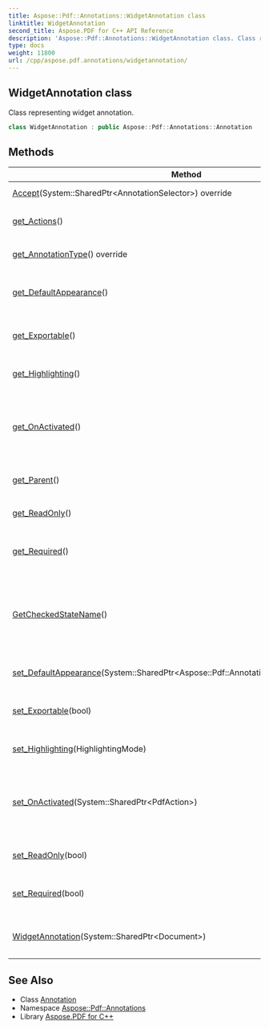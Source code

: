 ```yaml
---
title: Aspose::Pdf::Annotations::WidgetAnnotation class
linktitle: WidgetAnnotation
second_title: Aspose.PDF for C++ API Reference
description: 'Aspose::Pdf::Annotations::WidgetAnnotation class. Class representing widget annotation in C++.'
type: docs
weight: 11800
url: /cpp/aspose.pdf.annotations/widgetannotation/
---
```

## WidgetAnnotation class


Class representing widget annotation.

```cpp
class WidgetAnnotation : public Aspose::Pdf::Annotations::Annotation
```

## Methods

| Method | Description |
| --- | --- |
| [Accept](./accept/)(System::SharedPtr\<AnnotationSelector\>) override | Accepts visitor. |
| [get_Actions](./get_actions/)() | Gets the annotation actions. |
| [get_AnnotationType](./get_annotationtype/)() override | Gets type of annotation. |
| [get_DefaultAppearance](./get_defaultappearance/)() | Gets default appearance of the field. |
| [get_Exportable](./get_exportable/)() | Gets exportable flag of the field. |
| [get_Highlighting](./get_highlighting/)() | [Annotation](../annotation/) highlighting mode. |
| [get_OnActivated](./get_onactivated/)() | An action which shall be performed when the annotation is activated. |
| [get_Parent](./get_parent/)() | Gets annotation parent. |
| [get_ReadOnly](./get_readonly/)() | Gets read only status of the field. |
| [get_Required](./get_required/)() | Gets required status of the field. |
| [GetCheckedStateName](./getcheckedstatename/)() | Returns name of "checked" state according to existing state names. |
| [set_DefaultAppearance](./set_defaultappearance/)(System::SharedPtr\<Aspose::Pdf::Annotations::DefaultAppearance\>) | Sets default appearance of the field. |
| [set_Exportable](./set_exportable/)(bool) | Sets exportable flag of the field. |
| [set_Highlighting](./set_highlighting/)(HighlightingMode) | [Annotation](../annotation/) highlighting mode. |
| [set_OnActivated](./set_onactivated/)(System::SharedPtr\<PdfAction\>) | An action which shall be performed when the annotation is activated. |
| [set_ReadOnly](./set_readonly/)(bool) | Sets read only status of the field. |
| [set_Required](./set_required/)(bool) | Sets required status of the field. |
| [WidgetAnnotation](./widgetannotation/)(System::SharedPtr\<Document\>) | Create annotation (used for Generator) |
## See Also

* Class [Annotation](../annotation/)
* Namespace [Aspose::Pdf::Annotations](../)
* Library [Aspose.PDF for C++](../../)
